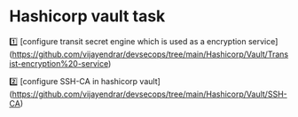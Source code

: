 # Hashicorp vault task #

:one: [configure transit secret engine which is used as a encryption service] (<https://github.com/vijayendrar/devsecops/tree/main/Hashicorp/Vault/Transist-encryption%20-service>)

:two: [configure SSH-CA in hashicorp vault] (https://github.com/vijayendrar/devsecops/tree/main/Hashicorp/Vault/SSH-CA)
